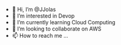 - 👋 Hi, I’m @JJolas
- 👀 I’m interested in Devop
- 🌱 I’m currently learning Cloud Computing
- 💞️ I’m looking to collaborate on AWS
- 📫 How to reach me ...

<!---
JJolas/JJolas is a ✨ special ✨ repository because its `README.md` (this file) appears on your GitHub profile.
You can click the Preview link to take a look at your changes.
--->
